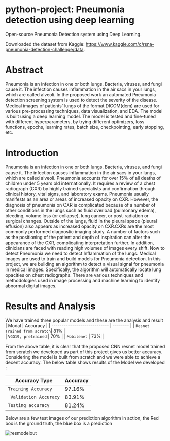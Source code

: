 # python-project: Pneumonia detection using deep learning
Open-source Pneumonia Detection system using Deep Learning.

Downloaded the dataset from Kaggle: https://www.kaggle.com/c/rsna-pneumonia-detection-challenge/data.

# Abstract
Pneumonia is an infection in one or both lungs. Bacteria, viruses, and fungi cause it. The infection causes inflammation in the air sacs in your lungs, which are called alveoli. In the proposed work an automated Pneumonia detection screening system is used to detect the severity of the disease. Medical images of patients' lungs of the format DICOM(dcm) are used for various pre-processing techniques, data visualization, and EDA. The model is built using a deep learning model. The model is tested and fine-tuned with different hyperparameters, by trying different optimizers, loss functions, epochs, learning rates, batch size, checkpointing, early stopping, etc.

# Introduction
Pneumonia is an infection in one or both lungs. Bacteria, viruses, and fungi cause it. The infection causes inflammation in the air sacs in your lungs, which are called alveoli. Pneumonia accounts for over 15% of all deaths of children under 5 years old internationally. It requires a review of a chest radiograph (CXR) by highly trained specialists and confirmation through clinical history, vital signs, and laboratory exams. Pneumonia usually manifests as an area or areas of increased opacity on CXR. However, the diagnosis of pneumonia on CXR is complicated because of a number of other conditions in the lungs such as fluid overload (pulmonary edema), bleeding, volume loss (or collapse), lung cancer, or post-radiation or surgical changes. Outside of the lungs, fluid in the pleural space (pleural effusion) also appears as increased opacity on CXR.CXRs are the most commonly performed diagnostic imaging study. A number of factors such as the positioning of the patient and depth of inspiration can alter the appearance of the CXR, complicating interpretation further. In addition, clinicians are faced with reading high volumes of images every shift. Now to detect Pneumonia we need to detect Inflammation of the lungs. Medical images are used to train and build models for Pneumonia detection.
In this project, we are building an algorithm to detect a visual signal for pneumonia in medical images. Specifically, the algorithm will automatically locate lung opacities on chest radiographs. There are various techniques and methodologies used in image processing and machine learning to identify abnormal digital images.


# Results and Analysis
We have trained three popular models and these are the analysis and result
| Modal                        | Accuracy  | 
| ---------------------------- | --------  |
| `Resnet Trained from scratch`|   81%     |                     
| `VGG19, pretrained`          |   70%     | 
| `Mobilenet`                  |   73%     |   
   

From the above table, it is clear that the proposed CNN resnet model trained from scratch we developed as part of this project gives us better accuracy.
Considering the model is built from scratch and we were able to achieve a decent accuracy. The below table shows results of the Model we developed :

| Accuracy Type         | Accuracy  | 
| --------------------- | --------  |
| `Training Accuracy`   |   97.16%  |
|` Validation Accuracy` |   83.91%  | 
| `Testing accuracy `   |   81.24%  | 

 Below are a few test images of our prediction algorithm in action, the Red box is the ground truth, the blue box is a prediction
 
   ![resmodelout](https://user-images.githubusercontent.com/13364936/156719726-b225da64-92b4-4a5f-819a-107e2616089f.PNG)
